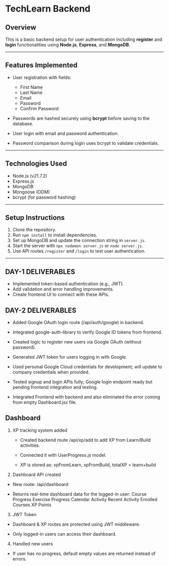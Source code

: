 # TechLearn Backend 
## Overview

This is a basic backend setup for user authentication including **register** and **login** functionalities using **Node.js**, **Express**, and **MongoDB**.

---

## Features Implemented

- User registration with fields:
  - First Name
  - Last Name
  - Email
  - Password
  - Confirm Password

- Passwords are hashed securely using **bcrypt** before saving to the database.

- User login with email and password authentication.

- Password comparison during login uses bcrypt to validate credentials.

---

## Technologies Used

- Node.js (v21.7.2)
- Express.js
- MongoDB
- Mongoose (ODM)
- bcrypt (for password hashing)

---

## Setup Instructions

1. Clone the repository.
2. Run `npm install` to install dependencies.
3. Set up MongoDB and update the connection string in `server.js`.
4. Start the server with `npx nodemon server.js` or `node server.js`.
5. Use API routes `/register` and `/login` to test user authentication.

---

## DAY-1 DELIVERABLES
- Implemented token-based authentication (e.g., JWT).
- Add validation and error handling improvements.
- Create frontend UI to connect with these APIs.

## DAY-2 DELIVERABLES
- Added Google OAuth login route (/api/auth/google) in backend.

- Integrated google-auth-library to verify Google ID tokens from frontend.

- Created logic to register new users via Google OAuth (without password).

- Generated JWT token for users logging in with Google.

- Used personal Google Cloud credentials for development; will update to company credentials when provided.

- Tested signup and login APIs fully; Google login endpoint ready but pending frontend integration and testing.

- Integrated Frontend with backend and also eliminated the error coming from empty Dashboard.jsx file.

## Dashboard 
1. XP tracking system added
   - Created backend route /api/xp/add to add XP from Learn/Build activities.

   - Connected it with UserProgress.js model.

   - XP is stored as: xpFromLearn, xpFromBuild, totalXP = learn+build

2. Dashboard API created
 - New route: /api/dashboard

 - Returns real-time dashboard data for the logged-in user:
 Course Progress
 Exercise Progress
 Calendar Activity
 Recent Activity
 Enrolled Courses
 XP Points

3. JWT Token 
- Dashboard & XP routes are protected using JWT middleware.

- Only logged-in users can access their dashboard.

4. Handled new users
- If user has no progress, default empty values are returned instead of errors.

